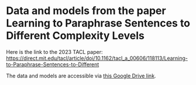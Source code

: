 # Data and models from the paper Learning to Paraphrase Sentences to Different Complexity Levels
Here is the link to the 2023 TACL paper: https://direct.mit.edu/tacl/article/doi/10.1162/tacl_a_00606/118113/Learning-to-Paraphrase-Sentences-to-Different

The data and models are accessible via [this Google Drive link](https://drive.google.com/drive/folders/1FktOG3VBG7vRLbUC89mezXIUJZHTkndB?usp=sharing). 
